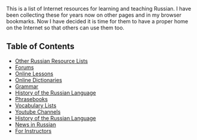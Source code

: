 This is a list of Internet resources for learning and teaching Russian.
I have been collecting these for years now on other pages and in my
browser bookmarks. Now I have decided it is time for them to have
a proper home on the Internet so that others can use them too.
## Table of Contents
* [Other Russian Resource Lists](for-all/other-lists.md)
* [Forums](for-all/forums.md)
* [Online Lessons](for-all/lessons.md)
* [Online Dictionaries](for-all/dictionaries.md)
* [Grammar](for-all/grammar.md)
* [History of the Russian Language](for-all/history.md)
* [Phrasebooks](for-all/phrasebooks.md)
* [Vocabulary Lists](for-all/vocabulary-lists.md)
* [Youtube Channels](for-all/youtube-channels.md)
* [History of the Russian Language](for-all/language-history.md)
* [News in Russian](for-all/news-in-russian.md)
* [For Instructors](for-instructors/)

